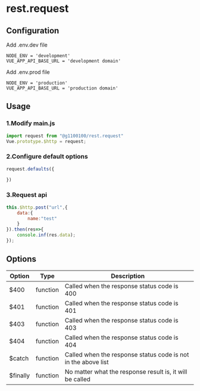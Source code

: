 # rest.request
 
## Configuration
Add .env.dev file
```
NODE_ENV = 'development'
VUE_APP_API_BASE_URL = 'development domain'
```

Add .env.prod file
```
NODE_ENV = 'production'
VUE_APP_API_BASE_URL = 'production domain'
```

## Usage
### 1.Modify main.js
```javascript
import request from "@g1100100/rest.request"
Vue.prototype.$http = request;
```

### 2.Configure default options
```javascript
request.defaults({

})

```

### 3.Request api
```javascript
this.$http.post("url",{
    data:{
        name:"test"
    }
}).then(res=>{
    console.inf(res.data);
});
```

## Options
|Option|Type|Description|
|--|--|--|
|$400|function|Called when the response status code is 400|
|$401|function|Called when the response status code is 401|
|$403|function|Called when the response status code is 403|
|$404|function|Called when the response status code is 404|
|$catch|function|Called when the response status code is not in the above list|
|$finally|function|No matter what the response result is, it will be called|